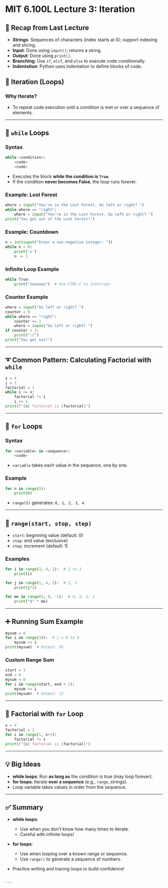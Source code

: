 # MIT 6.100L Lecture 3: Iteration

## 🧠 Recap from Last Lecture

- **Strings**: Sequences of characters (index starts at 0); support indexing and slicing.
- **Input**: Done using `input()`; returns a string.
- **Output**: Done using `print()`.
- **Branching**: Use `if`, `elif`, and `else` to execute code conditionally.
- **Indentation**: Python uses indentation to define blocks of code.

## 🔁 Iteration (Loops)

### Why Iterate?

- To repeat code execution until a condition is met or over a sequence of elements.

---

## 🔄 `while` Loops

### Syntax

```python
while <condition>:
    <code>
    <code>
```

- Executes the block **while the condition is `True`**.
- If the condition **never becomes False**, the loop runs forever.

### Example: Lost Forest

```python
where = input("You're in the Lost Forest. Go left or right? ")
while where == "right":
    where = input("You're in the Lost Forest. Go left or right? ")
print("You got out of the Lost Forest!")
```

### Example: Countdown

```python
n = int(input("Enter a non-negative integer: "))
while n > 0:
    print('x')
    n -= 1
```

### Infinite Loop Example

```python
while True:
    print("noooooo")  # Use CTRL-C to interrupt
```

### Counter Example

```python
where = input("Go left or right? ")
counter = 0
while where == "right":
    counter += 1
    where = input("Go left or right? ")
if counter > 2:
    print(":(")
print("You got out!")
```

---

## ➰ Common Pattern: Calculating Factorial with `while`

```python
x = 4
i = 1
factorial = 1
while i <= x:
    factorial *= i
    i += 1
print(f"{x} factorial is {factorial}")
```

---

## 🔂 `for` Loops

### Syntax

```python
for <variable> in <sequence>:
    <code>
```

- `variable` takes each value in the sequence, one by one.

### Example

```python
for n in range(5):
    print(n)
```

- `range(5)` generates: `0, 1, 2, 3, 4`

---

## 📏 `range(start, stop, step)`

- `start`: beginning value (default: 0)
- `stop`: end value (exclusive)
- `step`: increment (default: 1)

### Examples

```python
for i in range(1, 4, 1):  # 1 to 3
    print(i)

for j in range(1, 4, 2):  # 1, 3
    print(j*2)

for me in range(4, 0, -1):  # 4, 3, 2, 1
    print("$" * me)
```

---

## ➕ Running Sum Example

```python
mysum = 0
for i in range(10):  # i = 0 to 9
    mysum += i
print(mysum)  # Output: 45
```

### Custom Range Sum

```python
start = 3
end = 6
mysum = 0
for i in range(start, end + 1):
    mysum += i
print(mysum)  # Output: 12
```

---

## 🧮 Factorial with `for` Loop

```python
x = 4
factorial = 1
for i in range(1, x+1):
    factorial *= i
print(f"{x} factorial is {factorial}")
```

---

## 💡 Big Ideas

- **while loops**: Run **as long as** the condition is true (may loop forever).
- **for loops**: Iterate **over a sequence** (e.g., `range`, strings).
- Loop variable takes values in order from the sequence.

---

## ✅ Summary

- **while loops**:

  - Use when you don’t know how many times to iterate.
  - Careful with infinite loops!

- **for loops**:

  - Use when looping over a known range or sequence.
  - Use `range()` to generate a sequence of numbers.

- Practice writing and tracing loops to build confidence!

```

---

```
